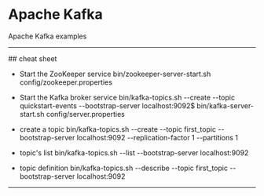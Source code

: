 # Apache Kafka 
Apache Kafka examples

--- 

## cheat sheet  

+ Start the ZooKeeper service
bin/zookeeper-server-start.sh config/zookeeper.properties  

+ Start the Kafka broker service
bin/kafka-topics.sh --create --topic quickstart-events --bootstrap-server localhost:9092$ bin/kafka-server-start.sh config/server.properties  

+ create a topic
bin/kafka-topics.sh --create --topic first_topic --bootstrap-server localhost:9092 --replication-factor 1 --partitions 1   

+ topic's list
bin/kafka-topics.sh --list  --bootstrap-server localhost:9092

+ topic definition
bin/kafka-topics.sh --describe --topic first_topic --bootstrap-server localhost:9092   


--- 